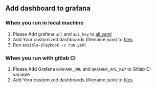 ## Add dashboard to grafana
### When you run in local machine
1. Please Add grafana ```url``` and  ```api_key``` to [all.yaml](group_vars/all.yaml)
2. Add Your customized dashboards (filename.json) to [files](roles/add_grafana_dashboard/files)
3. Run ```ansible-playbook -v run.yaml```

### When you run with gitlab CI
1. Please Add Grafana ```GRAFANA_URL``` and ```GRAFANA_API_KEY``` to Gitlab CI variable
2. Add Your customized dashboards (filename.json) to [files](Dashboards)

